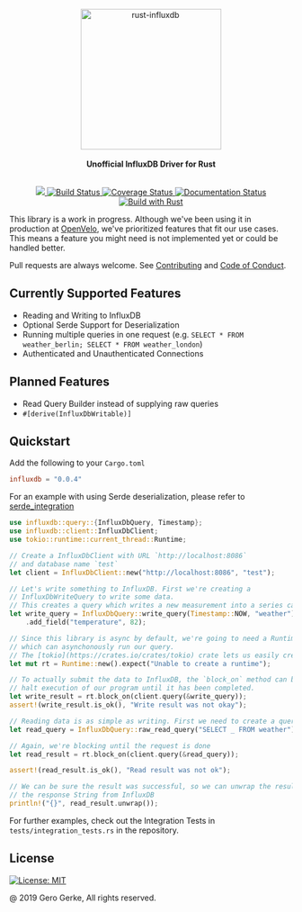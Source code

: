<div align="center">
    <br/>
    <img
        alt="rust-influxdb"
        src="https://i.imgur.com/4k7l8XJ.png"
        width=250px />
    <br/>
    <br/>
    <strong>Unofficial InfluxDB Driver for Rust</strong>
</div>
<br/>
<p align="center">
    <a href="https://crates.io/crates/influxdb">
        <img src="https://img.shields.io/crates/v/influxdb.svg"/>
    </a>
    <a href="https://travis-ci.org/Empty2k12/influxdb-rust">
        <img src="https://travis-ci.org/Empty2k12/influxdb-rust.svg?branch=master" alt='Build Status' />
    </a>
    <a href="https://coveralls.io/github/Empty2k12/influxdb-rust?branch=master">
        <img src="https://coveralls.io/repos/github/Empty2k12/influxdb-rust/badge.svg?branch=master" alt='Coverage Status' />
    </a>
    <a href="https://docs.rs/crate/influxdb">
        <img src="https://docs.rs/influxdb/badge.svg" alt='Documentation Status' />
    </a>
    <a href="https://www.rust-lang.org/en-US/">
        <img src="https://img.shields.io/badge/Made%20with-Rust-orange.svg" alt='Build with Rust' />
    </a>
</p>

This library is a work in progress. Although we've been using it in production at [OpenVelo](https://openvelo.org/),
we've prioritized features that fit our use cases. This means a feature you might need is not implemented
yet or could be handled better.

Pull requests are always welcome. See [Contributing](./CONTRIBUTING.md) and [Code of Conduct](./CODE-OF-CONDUCT.md).

## Currently Supported Features

-   Reading and Writing to InfluxDB
-   Optional Serde Support for Deserialization
-   Running multiple queries in one request (e.g. `SELECT * FROM weather_berlin; SELECT * FROM weather_london`)
-   Authenticated and Unauthenticated Connections

## Planned Features

-   Read Query Builder instead of supplying raw queries
-   `#[derive(InfluxDbWritable)]`

## Quickstart

Add the following to your `Cargo.toml`

```toml
influxdb = "0.0.4"
```

For an example with using Serde deserialization, please refer to [serde_integration](crate::integrations::serde_integration)

```rust
use influxdb::query::{InfluxDbQuery, Timestamp};
use influxdb::client::InfluxDbClient;
use tokio::runtime::current_thread::Runtime;

// Create a InfluxDbClient with URL `http://localhost:8086`
// and database name `test`
let client = InfluxDbClient::new("http://localhost:8086", "test");

// Let's write something to InfluxDB. First we're creating a
// InfluxDbWriteQuery to write some data.
// This creates a query which writes a new measurement into a series called `weather`
let write_query = InfluxDbQuery::write_query(Timestamp::NOW, "weather")
    .add_field("temperature", 82);

// Since this library is async by default, we're going to need a Runtime,
// which can asynchonously run our query.
// The [tokio](https://crates.io/crates/tokio) crate lets us easily create a new Runtime.
let mut rt = Runtime::new().expect("Unable to create a runtime");

// To actually submit the data to InfluxDB, the `block_on` method can be used to
// halt execution of our program until it has been completed.
let write_result = rt.block_on(client.query(&write_query));
assert!(write_result.is_ok(), "Write result was not okay");

// Reading data is as simple as writing. First we need to create a query
let read_query = InfluxDbQuery::raw_read_query("SELECT _ FROM weather");

// Again, we're blocking until the request is done
let read_result = rt.block_on(client.query(&read_query));

assert!(read_result.is_ok(), "Read result was not ok");

// We can be sure the result was successful, so we can unwrap the result to get
// the response String from InfluxDB
println!("{}", read_result.unwrap());
```

For further examples, check out the Integration Tests in `tests/integration_tests.rs`
in the repository.

## License

[![License: MIT](https://img.shields.io/badge/License-MIT-yellow.svg)](https://opensource.org/licenses/MIT)

@ 2019 Gero Gerke, All rights reserved.
